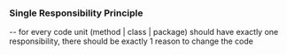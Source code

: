 ### Single Responsibility Principle
-- for every code unit (method | class | package) should have exactly one responsibility, there should be exactly 1 reason to change the code